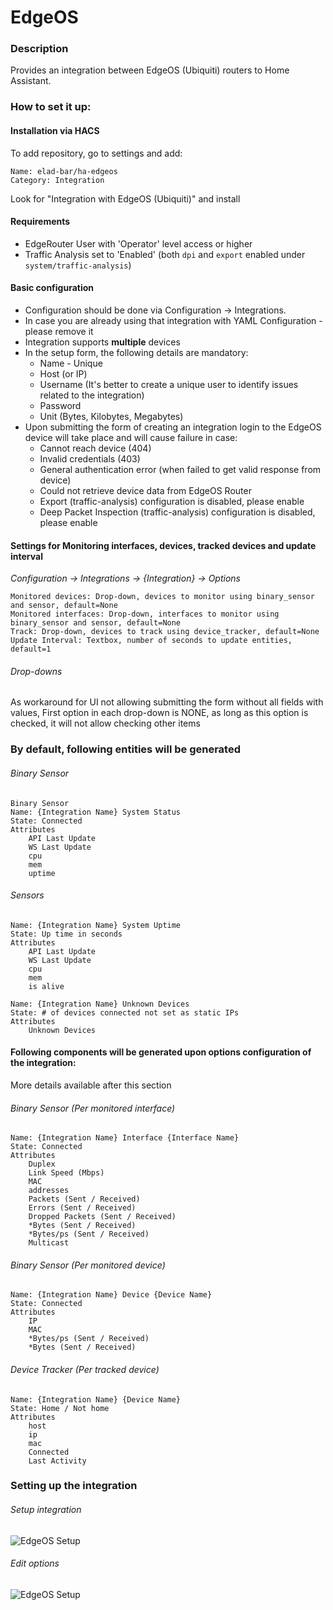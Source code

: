 # EdgeOS
### Description
Provides an integration between EdgeOS (Ubiquiti) routers to Home Assistant.

### How to set it up:

#### Installation via HACS
To add repository, go to settings and add:
```
Name: elad-bar/ha-edgeos
Category: Integration
```

Look for "Integration with EdgeOS (Ubiquiti)" and install

#### Requirements
* EdgeRouter User with 'Operator' level access or higher
* Traffic Analysis set to 'Enabled' (both `dpi` and `export` enabled under `system/traffic-analysis`)

#### Basic configuration
* Configuration should be done via Configuration -> Integrations.
* In case you are already using that integration with YAML Configuration - please remove it
* Integration supports **multiple** devices 
* In the setup form, the following details are mandatory:
  * Name - Unique
  * Host (or IP)
  * Username (It's better to create a unique user to identify issues related to the integration)
  * Password 
  * Unit (Bytes, Kilobytes, Megabytes) 
* Upon submitting the form of creating an integration login to the EdgeOS device will take place and will cause failure in case:
  * Cannot reach device (404)
  * Invalid credentials (403)
  * General authentication error (when failed to get valid response from device)
  * Could not retrieve device data from EdgeOS Router
  * Export (traffic-analysis) configuration is disabled, please enable
  * Deep Packet Inspection (traffic-analysis) configuration is disabled, please enable

#### Settings for Monitoring interfaces, devices, tracked devices and update interval
*Configuration -> Integrations -> {Integration} -> Options* <br />

```
Monitored devices: Drop-down, devices to monitor using binary_sensor and sensor, default=None
Monitored interfaces: Drop-down, interfaces to monitor using binary_sensor and sensor, default=None
Track: Drop-down, devices to track using device_tracker, default=None
Update Interval: Textbox, number of seconds to update entities, default=1
```

###### Drop-downs
As workaround for UI not allowing submitting the form without all fields with values,
First option in each drop-down is NONE, 
as long as this option is checked, 
it will not allow checking other items
  
### By default, following entities will be generated 
###### Binary Sensor
```
Binary Sensor
Name: {Integration Name} System Status
State: Connected
Attributes
    API Last Update
    WS Last Update
    cpu
    mem
    uptime
```

###### Sensors
```
Name: {Integration Name} System Uptime
State: Up time in seconds
Attributes
    API Last Update
    WS Last Update
    cpu
    mem
    is alive
```
```
Name: {Integration Name} Unknown Devices
State: # of devices connected not set as static IPs
Attributes
    Unknown Devices
```

#### Following components will be generated upon options configuration of the integration:
More details available after this section
 
###### Binary Sensor (Per monitored interface)
```
Name: {Integration Name} Interface {Interface Name}
State: Connected
Attributes
    Duplex
    Link Speed (Mbps)
    MAC
    addresses
    Packets (Sent / Received)
    Errors (Sent / Received)
    Dropped Packets (Sent / Received)
    *Bytes (Sent / Received)
    *Bytes/ps (Sent / Received)
    Multicast
```

###### Binary Sensor (Per monitored device)
```
Name: {Integration Name} Device {Device Name}
State: Connected
Attributes
    IP
    MAC
    *Bytes/ps (Sent / Received)
    *Bytes (Sent / Received)
```

###### Device Tracker (Per tracked device)
```
Name: {Integration Name} {Device Name}
State: Home / Not home
Attributes
    host
    ip
    mac
    Connected
    Last Activity
```

### Setting up the integration

###### Setup integration
![EdgeOS Setup](https://raw.githubusercontent.com/elad-bar/ha-edgeos/master/docs/images/EdgeOS-Setup.PNG)

###### Edit options
![EdgeOS Setup](https://raw.githubusercontent.com/elad-bar/ha-edgeos/master/docs/images/EdgeOS-Options.PNG)
